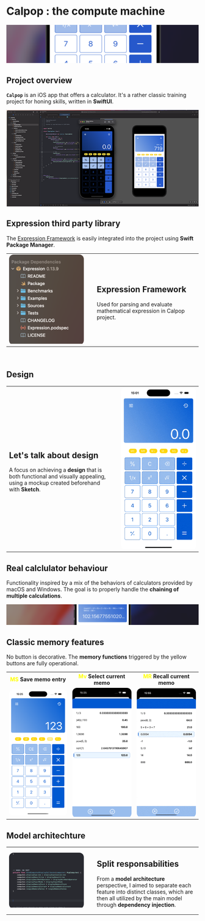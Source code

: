 # Calpop : the compute machine

![Wide View](readme_img/key-banner.png)

## Project overview

**`Calpop`** is an iOS app that offers a calculator. It's a rather classic training project for honing skills, written in **SwiftUI**.  

![Wide View](readme_img/xcode-wide-view.png)

## Expression third party library

The [Expression Framework](https://github.com/nicklockwood/Expression) is easily integrated into the project using **Swift Package Manager**.

<table style="border: 0px;">
    <tr>
        <td >
        <div style="border-radius:12px; overflow:hidden;"> 
            <img src="./readme_img/expression-spm.png" alt="Explore SPM" style="width: 280px;">
            </div>
        </td>
        <td>
            <div style="margin-left: 20px; width:260px;">
                <h2><b>Expression Framework</b></h2>
                <p> Used for parsing and evaluate mathematical expression in Calpop project.</p>
            </div>
        </td>
    </tr>
</table>

<br/>

## Design

<table style="border: 0px;">
    <tr>
        <td>
            <div style="margin-right: 20px; width:260px;">
                <h2><b>Let's talk about design</b></h2>
                <p> A focus on achieving a <b>design</b> that is both functional and visually appealing, using a mockup created beforehand with <b>Sketch</b>.</p>
            </div>
        </td>
        <td>
        	<div style="border-radius:12px; overflow:hidden;"> 
            <img src="./readme_img/design.gif" alt="design use demo" style="width: 280px;">
           </div>
        </td>
    </tr>
</table>

## Real calclulator behaviour

Functionality inspired by a mix of the behaviors of calculators provided by macOS and Windows. The goal is to properly handle the **chaining of multiple calculations**. 

![Chain compute](readme_img/chain-compute.png)

## Classic memory features

No button is decorative. The **memory functions** triggered by the yellow buttons are fully operational.

<table style="border: 0px;">
    <tr style="text-align:center;">
        <td>
        	<b>
            <span style=color:yellow;>MS</span>  
            Save memo entry
            </b>
        </td>
        <td>
        	<b>
            <span style=color:yellow;>Mv</span>  
            Select current memo 
            </b>
        </td>
        <td>
        	<b>
            <span style=color:yellow;>MR</span>   
            Recall current memo
            </b>
        </td>
    </tr>
    <tr>
        <td>
        	<div style="border-radius:12px; overflow:hidden;"> 
            <img src="./readme_img/memo1.png" alt="design use demo" style="width: 240px;">
           </div>
        </td>
        <td>
        	<div style="border-radius:12px; overflow:hidden;"> 
            <img src="./readme_img/memo2.png" alt="design use demo" style="width: 240px;">
           </div>
        </td>
        <td>
        	<div style="border-radius:12px; overflow:hidden;"> 
            <img src="./readme_img/memo.gif" alt="design use demo" style="width: 240px;">
           </div>
        </td>
    </tr>
</table>

## Model architechture

<table style="border: 0px;">
    <tr>
        <td >
        <div style="border-radius:12px; overflow:hidden;"> 
            <img src="./readme_img/model.png" alt="Model Architecture" style="width: 480px;">
            </div>
        </td>
        <td>
            <div style="margin-left: 20px; width:260px;">
                <h2><b>Split responsabilities</b></h2>
                <p>From a <b>model architecture</b> perspective, I aimed to separate each feature into distinct classes, which are then all utilized by the main model through <b>dependency injection</b>.</p>
            </div>
        </td>
    </tr>
</table>

<br/>